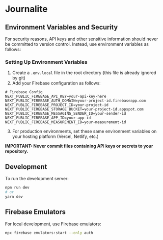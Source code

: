 # Journalite

## Environment Variables and Security

For security reasons, API keys and other sensitive information should never be committed to version control. Instead, use environment variables as follows:

### Setting Up Environment Variables

1. Create a `.env.local` file in the root directory (this file is already ignored by git)
2. Add your Firebase configuration as follows:

```
# Firebase Config
NEXT_PUBLIC_FIREBASE_API_KEY=your-api-key-here
NEXT_PUBLIC_FIREBASE_AUTH_DOMAIN=your-project-id.firebaseapp.com
NEXT_PUBLIC_FIREBASE_PROJECT_ID=your-project-id
NEXT_PUBLIC_FIREBASE_STORAGE_BUCKET=your-project-id.appspot.com
NEXT_PUBLIC_FIREBASE_MESSAGING_SENDER_ID=your-sender-id
NEXT_PUBLIC_FIREBASE_APP_ID=your-app-id
NEXT_PUBLIC_FIREBASE_MEASUREMENT_ID=your-measurement-id
```

3. For production environments, set these same environment variables on your hosting platform (Vercel, Netlify, etc.)

**IMPORTANT: Never commit files containing API keys or secrets to your repository.**

## Development

To run the development server:

```bash
npm run dev
# or
yarn dev
```

## Firebase Emulators

For local development, use Firebase emulators:

```bash
npx firebase emulators:start --only auth
```